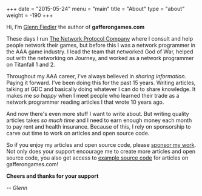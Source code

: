 +++
date = "2015-05-24"
menu = "main"
title = "About"
type = "about"
weight = -190
+++

Hi, I’m [Glenn Fiedler](https://www.linkedin.com/in/glennfiedler) the author of **gafferongames.com**

These days I run [The Network Protocol Company](http://www.thenetworkprotocolcompany.com) where I consult and help people network their games, but before this I was a network programmer in the AAA game industry. I lead the team that networked God of War, helped out with the networking on Journey, and worked as a network programmer on Titanfall 1 and 2.

Throughout my AAA career, I've always believed in _sharing information_. Paying it forward. I've been doing this for the past 15 years. Writing articles, talking at GDC and basically doing whatever I can do to share knowledge. It makes me _so happy_ when I meet people who learned their trade as a network programmer reading articles I that wrote 10 years ago.

And now there's even more stuff I want to write about. But writing quality articles takes _so much time_ and I need to earn enough money each month to pay rent and health insurance. Because of this, I rely on sponsorship to carve out time to work on articles and open source code.

So if you enjoy my articles and open source code, please [sponsor my work](http://www.patreon.com). Not only does your support encourage me to create more articles and open source code, you also get access to [example source code](http://www.patreon.com/gafferongames) for articles on gafferongames.com!

__Cheers and thanks for your support__

_-- Glenn_
